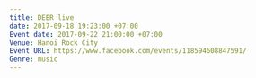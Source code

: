 ```yaml
---
title: DEER live
date: 2017-09-18 19:23:00 +07:00
Event date: 2017-09-22 21:00:00 +07:00
Venue: Hanoi Rock City
Event URL: https://www.facebook.com/events/118594608847591/
Genre: music
---
```


